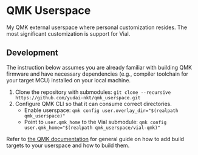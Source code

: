 # QMK Userspace

My QMK external userspace where personal customization resides.
The most significant customization is support for Vial.

## Development

The instruction below assumes you are already familiar with building QMK firmware and
have necessary dependencies (e.g., compiler toolchain for your target MCU) installed on your local machine.

1. Clone the repository with submodules: `git clone --recursive https://github.com/yudai-nkt/qmk_userspace.git `
1. Configure QMK CLI so that it can consume correct directories.
    - Enable userspace: `qmk config user.overlay_dir="$(realpath qmk_userspace)"`
    - Point to `user.qmk_home` to the Vial submodule: `qmk config user.qmk_home="$(realpath qmk_userspace/vial-qmk)"`

Refer to [the QMK documentation](https://docs.qmk.fm/newbs_external_userspace)
for general guide on how to add build targets to your userspace and how to build them.
